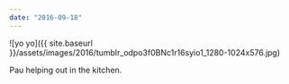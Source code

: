 ```yaml
---
date: "2016-09-18"
---
```


![yo yo]({{ site.baseurl }}/assets/images/2016/tumblr_odpo3f0BNc1r16syio1_1280-1024x576.jpg)

Pau helping out in the kitchen.
